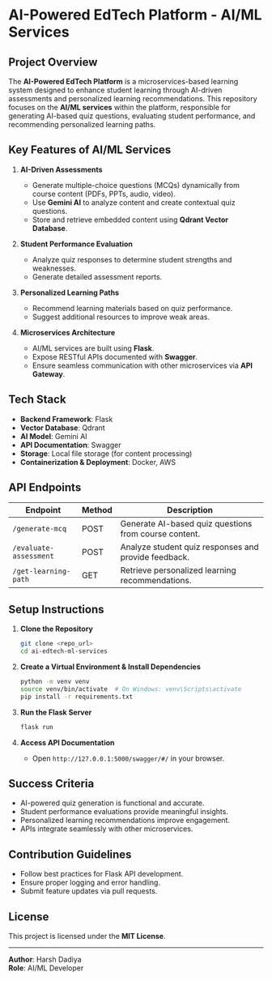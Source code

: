 # AI-Powered EdTech Platform - AI/ML Services

## Project Overview
The **AI-Powered EdTech Platform** is a microservices-based learning system designed to enhance student learning through AI-driven assessments and personalized learning recommendations. This repository focuses on the **AI/ML services** within the platform, responsible for generating AI-based quiz questions, evaluating student performance, and recommending personalized learning paths.

## Key Features of AI/ML Services
1. **AI-Driven Assessments**
   - Generate multiple-choice questions (MCQs) dynamically from course content (PDFs, PPTs, audio, video).
   - Use **Gemini AI** to analyze content and create contextual quiz questions.
   - Store and retrieve embedded content using **Qdrant Vector Database**.

2. **Student Performance Evaluation**
   - Analyze quiz responses to determine student strengths and weaknesses.
   - Generate detailed assessment reports.

3. **Personalized Learning Paths**
   - Recommend learning materials based on quiz performance.
   - Suggest additional resources to improve weak areas.

4. **Microservices Architecture**
   - AI/ML services are built using **Flask**.
   - Expose RESTful APIs documented with **Swagger**.
   - Ensure seamless communication with other microservices via **API Gateway**.

## Tech Stack
- **Backend Framework**: Flask
- **Vector Database**: Qdrant
- **AI Model**: Gemini AI
- **API Documentation**: Swagger
- **Storage**: Local file storage (for content processing)
- **Containerization & Deployment**: Docker, AWS

## API Endpoints
| Endpoint                  | Method | Description |
|---------------------------|--------|-------------|
| `/generate-mcq`           | POST   | Generate AI-based quiz questions from course content. |
| `/evaluate-assessment`    | POST   | Analyze student quiz responses and provide feedback. |
| `/get-learning-path`      | GET    | Retrieve personalized learning recommendations. |

## Setup Instructions
1. **Clone the Repository**
   ```bash
   git clone <repo_url>
   cd ai-edtech-ml-services
   ```

2. **Create a Virtual Environment & Install Dependencies**
   ```bash
   python -m venv venv
   source venv/bin/activate  # On Windows: venv\Scripts\activate
   pip install -r requirements.txt
   ```

3. **Run the Flask Server**
   ```bash
   flask run
   ```

4. **Access API Documentation**
   - Open `http://127.0.0.1:5000/swagger/#/` in your browser.

## Success Criteria
- AI-powered quiz generation is functional and accurate.
- Student performance evaluations provide meaningful insights.
- Personalized learning recommendations improve engagement.
- APIs integrate seamlessly with other microservices.

## Contribution Guidelines
- Follow best practices for Flask API development.
- Ensure proper logging and error handling.
- Submit feature updates via pull requests.

## License
This project is licensed under the **MIT License**.

---

**Author**: Harsh Dadiya  
**Role**: AI/ML Developer
